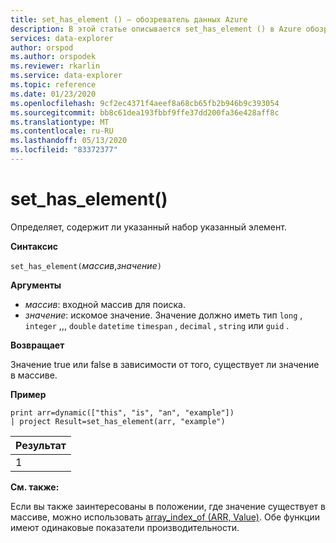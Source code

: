 ```yaml
---
title: set_has_element () — обозреватель данных Azure
description: В этой статье описывается set_has_element () в Azure обозреватель данных.
services: data-explorer
author: orspod
ms.author: orspodek
ms.reviewer: rkarlin
ms.service: data-explorer
ms.topic: reference
ms.date: 01/23/2020
ms.openlocfilehash: 9cf2ec4371f4aeef8a68cb65fb2b946b9c393054
ms.sourcegitcommit: bb8c61dea193fbbf9ffe37dd200fa36e428aff8c
ms.translationtype: MT
ms.contentlocale: ru-RU
ms.lasthandoff: 05/13/2020
ms.locfileid: "83372377"
---
```

# <a name="set_has_element"></a>set_has_element()

Определяет, содержит ли указанный набор указанный элемент.

**Синтаксис**

`set_has_element(`*массив*,*значение*`)`

**Аргументы**

* *массив*: входной массив для поиска.
* *значение*: искомое значение. Значение должно иметь тип `long` , `integer` ,,, `double` `datetime` `timespan` , `decimal` , `string` или `guid` .

**Возвращает**

Значение true или false в зависимости от того, существует ли значение в массиве.

**Пример**

<!-- csl: https://help.kusto.windows.net:443/Samples -->
```kusto
print arr=dynamic(["this", "is", "an", "example"]) 
| project Result=set_has_element(arr, "example")
```

|Результат|
|---|
|1|

**См. также:**

Если вы также заинтересованы в положении, где значение существует в массиве, можно использовать [array_index_of (ARR, Value)](arrayindexoffunction.md). Обе функции имеют одинаковые показатели производительности.
